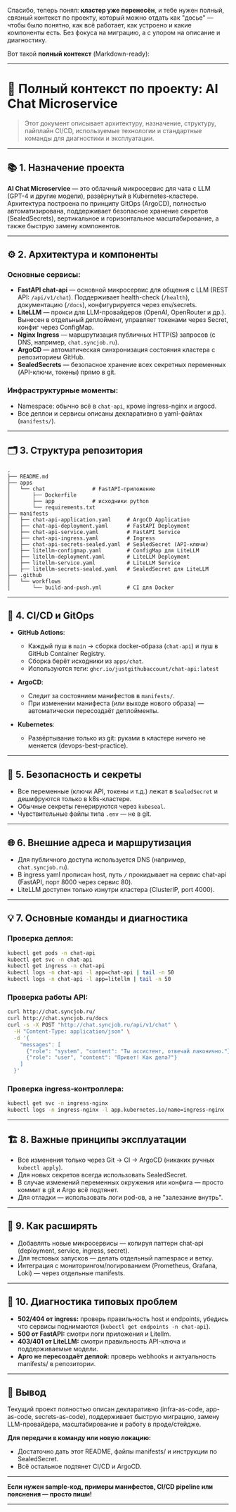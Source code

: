 Спасибо, теперь понял: **кластер уже перенесён**, и тебе нужен полный, связный контекст по проекту, который можно отдать как "досье" — чтобы было понятно, как всё работает, как устроено и какие компоненты есть. Без фокуса на миграцию, а с упором на описание и диагностику.

Вот такой **полный контекст** (Markdown-ready):

---

# 🧩 **Полный контекст по проекту: AI Chat Microservice**

> Этот документ описывает архитектуру, назначение, структуру, пайплайн CI/CD, используемые технологии и стандартные команды для диагностики и эксплуатации.

---

## 📚 **1. Назначение проекта**

**AI Chat Microservice** — это облачный микросервис для чата с LLM (GPT-4 и другие модели), развёрнутый в Kubernetes-кластере.
Архитектура построена по принципу GitOps (ArgoCD), полностью автоматизирована, поддерживает безопасное хранение секретов (SealedSecrets), вертикальное и горизонтальное масштабирование, а также быструю замену компонентов.

---

## ⚙️ **2. Архитектура и компоненты**

### Основные сервисы:

* **FastAPI chat-api** — основной микросервис для общения с LLM (REST API: `/api/v1/chat`).
  Поддерживает health-check (`/health`), документацию (`/docs`), конфигурируется через env/secrets.
* **LiteLLM** — прокси для LLM-провайдеров (OpenAI, OpenRouter и др.).
  Вынесен в отдельный деплоймент, управляет токенами через Secret, конфиг через ConfigMap.
* **Nginx Ingress** — маршрутизация публичных HTTP(S) запросов (с DNS, например, `chat.syncjob.ru`).
* **ArgoCD** — автоматическая синхронизация состояния кластера с репозиторием GitHub.
* **SealedSecrets** — безопасное хранение всех секретных переменных (API-ключи, токены) прямо в git.

### Инфраструктурные моменты:

* Namespace: обычно всё в `chat-api`, кроме ingress-nginx и argocd.
* Все деплои и сервисы описаны декларативно в yaml-файлах (`manifests/`).

---

## 🗂 **3. Структура репозитория**

```
.
├── README.md
├── apps
│   └── chat               # FastAPI-приложение
│       ├── Dockerfile
│       ├── app            # исходники python
│       └── requirements.txt
├── manifests
│   ├── chat-api-application.yaml     # ArgoCD Application
│   ├── chat-api-deployment.yaml      # FastAPI Deployment
│   ├── chat-api-service.yaml         # FastAPI Service
│   ├── chat-api-ingress.yaml         # Ingress
│   ├── chat-api-secrets-sealed.yaml  # SealedSecret (API-ключи)
│   ├── litellm-configmap.yaml        # ConfigMap для LiteLLM
│   ├── litellm-deployment.yaml       # LiteLLM Deployment
│   ├── litellm-service.yaml          # LiteLLM Service
│   ├── litellm-secrets-sealed.yaml   # SealedSecret для LiteLLM
├── .github
│   └── workflows
│       └── build-and-push.yml        # CI для Docker
```

---

## 🚀 **4. CI/CD и GitOps**

* **GitHub Actions**:

  * Каждый пуш в `main` → сборка docker-образа (`chat-api`) и пуш в GitHub Container Registry.
  * Сборка берёт исходники из `apps/chat`.
  * Используются теги: `ghcr.io/justgithubaccount/chat-api:latest`
* **ArgoCD**:

  * Следит за состоянием манифестов в `manifests/`.
  * При изменении манифеста (или выходе нового образа) — автоматически пересоздаёт деплойменты.
* **Kubernetes**:

  * Развёртывание только из git: руками в кластере ничего не меняется (devops-best-practice).

---

## 🔐 **5. Безопасность и секреты**

* Все переменные (ключи API, токены и т.д.) лежат в `SealedSecret` и дешифруются только в k8s-кластере.
* Обычные секреты генерируются через `kubeseal`.
* Чувствительные файлы типа `.env` — не в git.

---

## 🌐 **6. Внешние адреса и маршрутизация**

* Для публичного доступа используется DNS (например, `chat.syncjob.ru`).
* В ingress yaml прописан host, путь `/` прокидывает на сервис chat-api (FastAPI, порт 8000 через сервис 80).
* LiteLLM доступен только изнутри кластера (ClusterIP, port 4000).

---

## 💡 **7. Основные команды и диагностика**

### Проверка деплоя:

```bash
kubectl get pods -n chat-api
kubectl get svc -n chat-api
kubectl get ingress -n chat-api
kubectl logs -n chat-api -l app=chat-api | tail -n 50
kubectl logs -n chat-api -l app=litellm | tail -n 50
```

### Проверка работы API:

```bash
curl http://chat.syncjob.ru/
curl http://chat.syncjob.ru/docs
curl -s -X POST "http://chat.syncjob.ru/api/v1/chat" \
  -H "Content-Type: application/json" \
  -d '{
    "messages": [
      {"role": "system", "content": "Ты ассистент, отвечай лаконично."},
      {"role": "user", "content": "Привет! Как дела?"}
    ]
  }'
```

### Проверка ingress-контроллера:

```bash
kubectl get svc -n ingress-nginx
kubectl logs -n ingress-nginx -l app.kubernetes.io/name=ingress-nginx | tail -n 100
```

---

## 🏗 **8. Важные принципы эксплуатации**

* Все изменения только через Git → CI → ArgoCD (никаких ручных `kubectl apply`).
* Для новых секретов всегда использовать SealedSecret.
* В случае изменений переменных окружения или конфига — просто коммит в git и Argo всё подтянет.
* Для отладки — использовать логи pod-ов, а не "залезание внутрь".

---

## 🎯 **9. Как расширять**

* Добавлять новые микросервисы — копируя паттерн chat-api (deployment, service, ingress, secret).
* Для тестовых запусков — делать отдельный namespace и ветку.
* Интеграция с мониторингом/логированием (Prometheus, Grafana, Loki) — через отдельные manifests.

---

## 📝 **10. Диагностика типовых проблем**

* **502/404 от ingress:** проверь правильность host и endpoints, убедись что сервисы поднимаются (`kubectl get endpoints -n chat-api`).
* **500 от FastAPI:** смотри логи приложения и Litellm.
* **403/401 от LiteLLM:** смотри правильность API-ключа и поддерживаемые модели.
* **Арго не пересоздаёт деплой:** проверь webhooks и актуальность manifests/ в репозитории.

---

## 📌 **Вывод**

Текущий проект полностью описан декларативно (infra-as-code, app-as-code, secrets-as-code), поддерживает быструю миграцию, замену LLM-провайдера, масштабирование и работу в проде/стейдже.

**Для передачи в команду или новую локацию:**

* Достаточно дать этот README, файлы manifests/ и инструкции по SealedSecret.
* Всё остальное подтянет CI/CD и ArgoCD.

---

**Если нужен sample-код, примеры манифестов, CI/CD pipeline или пояснения — просто пиши!**

---
